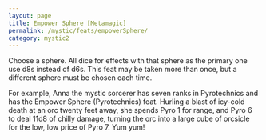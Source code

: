 ```yaml
---
layout: page
title: Empower Sphere [Metamagic]
permalink: /mystic/feats/empowerSphere/
category: mystic2
---
```

Choose a sphere. All dice for effects with that sphere as the primary
one use d8s instead of d6s. This feat may be taken more than once, but a
different sphere must be chosen each time.

For example, Anna the mystic sorcerer has seven ranks in Pyrotechnics
and has the Empower Sphere (Pyrotechnics) feat. Hurling a blast of
icy-cold death at an orc twenty feet away, she spends Pyro 1 for range,
and Pyro 6 to deal 11d8 of chilly damage, turning the orc into a large
cube of orcsicle for the low, low price of Pyro 7. Yum yum!
